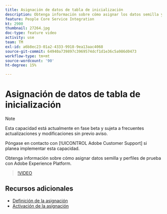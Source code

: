 ```yaml
---
title: Asignación de datos de tabla de inicialización
description: Obtenga información sobre cómo asignar los datos semilla y cómo probar perfiles con Adobe Experience Platform (AEP)
feature: People Core Service Integration
kt: 2900
thumbnail: 27264.jpg
doc-type: feature video
activity: use
team: TM
exl-id: a6b8ec23-01a2-4333-9918-9ea13aac4068
source-git-commit: 64940a739897c3969574dcf1d1e36c5a986d0473
workflow-type: tm+mt
source-wordcount: '90'
ht-degree: 15%

---
```


# Asignación de datos de tabla de inicialización

>[!NOTE]
>
>Esta capacidad está actualmente en fase beta y sujeta a frecuentes actualizaciones y modificaciones sin previo aviso.
>
>Póngase en contacto con [!UICONTROL Adobe Customer Support] si planea implementar esta capacidad.

Obtenga información sobre cómo asignar datos semilla y perfiles de prueba con Adobe Experience Platform.

>[!VIDEO](https://video.tv.adobe.com/v/27264?quality=12)

## Recursos adicionales

* [Definición de la asignación](https://experienceleague.adobe.com/docs/campaign-standard/using/integrating-with-adobe-cloud/adobe-experience-platform/data-connector/aep-mapping-definition.html)
* [Activación de la asignación](https://experienceleague.adobe.com/docs/campaign-standard/using/integrating-with-adobe-cloud/adobe-experience-platform/data-connector/aep-mapping-activation.html)
